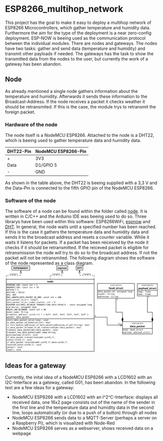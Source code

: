 # ESP8266_multihop_network
This project has the goal to make it easy to deploy a multihop network of ESP8266 Microcontrollers, which gather temperature and humidity data.
Furthermore the aim for the type of the deployment is a near zero-config deployment. ESP-NOW is beeing used as the communication protocol between the individual modules.
There are nodes and gateways. The nodes have two tasks: gather and send data (temperature and humidity) and transmit other payloads if needed. The gateways has the task to show the transmitted data from the nodes to the user, but currently the work of a gateway has been abandon.

## Node
As already mentioned a single node gathers information about the temperature and humidity. Afterwards it sends these information to the Broadcast-Address.
If the node receives a packet it checks weather it should be retransmited. If this is the case, the module trys to retransmit the foreign packet.

### Hardware of the node
The node itself is a NodeMCU ESP8266. Attached to the node is a DHT22, which is beeing used to gather temperature data and humidity data.

| DHT22-Pin | NodeMCU ESP8266-Pin |
| ----------- | ----------- |
| + | 3V3 |
| Data | D1/GPIO 5 |
| - | GND |

As shown in the table above, the DHT22 is beeing supplied with a 3,3 V and the Data-Pin is connected to the fifth GPIO pin of the NodeMCU ESP8266.

### Software of the node
The software of a node can be found within the folder called [node](https://github.com/RaphWa/ESP8266_multihop_network/blob/main/node). It is written in C/C++ and the Arduino IDE was beeing used to do so. Three librarys have been used within this software: ESP8266WiFi, [espnow](https://github.com/esp8266/Arduino/blob/master/tools/sdk/include/espnow.h) and [DHT](https://github.com/adafruit/DHT-sensor-library).
In general, the node waits until a specified number has been reached. If this is the case it gathers the temperature data and humidity data and sends it to the broadcast address and resets a counter variable. While it waits it listens for packets. If a packet has been reiceived by the node it checks if it should be retransmitted. If the reiceved packet is eligible for retransmission the node will try to do so to the broadcast address. If not the packet will not be retransmited. 
The following diagram shows the software of the node represented as a class diagram.
![node_uml_class_diagram](https://github.com/RaphWa/ESP8266_multihop_network/blob/main/images/node_uml_class_diagram.svg)

## Ideas for a gateway
Currently, the inital idea of a NodeMCU ESP8266 with a LCD1602 with an I2C-Interface as a gateway, called G01, has been abandon. In the following text are a few ideas for a gateway:
- NodeMCU ESP8266 with a LCD1602 with an I^2^C-Interface: displays all received data, one 16x2 page consists out of the name of the sender in the first line and the temperature data and humidity data in the second line, loops automatically (or due to a push of a button) through all nodes
- NodeMCU ESP8266 sends data to a MQTT-Server (perhaps a server on a Raspberry Pi), which is visualized with Node-Red
- NodeMCU ESP8266 serves as a webserver, shows received data on a webpage

